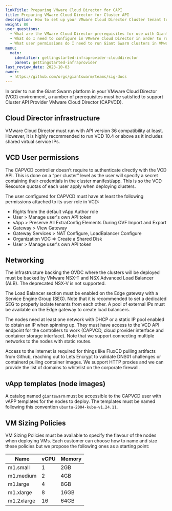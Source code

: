 ```yaml
---
linkTitle: Preparing VMware Cloud Director for CAPI
title: Preparing VMware Cloud Director for Cluster API
description: How to set up your VMware Cloud Director Cluster tenant to run Giant Swarm management clusters and workload clusters under your jurisdiction.
weight: 80
user_questions:
  - What are the VMware Cloud Director prerequisites for use with Giant Swarm?
  - What do I need to configure in VMware Cloud Director in order to run Giant Swarm clusters?
  - What user permissions do I need to run Giant Swarm clusters in VMware Cloud Director?
menu:
  main:
    identifier: gettingstarted-infraprovider-clouddirector
    parent: gettingstarted-infraprovider
last_review_date: 2023-10-03
owner:
  - https://github.com/orgs/giantswarm/teams/sig-docs
---
```

In order to run the Giant Swarm platform in your VMware Cloud Director (VCD) environment, a number of prerequisites must be satisfied to support Cluster API Provider VMware Cloud Director (CAPVCD).

## Cloud Director infrastructure

VMware Cloud Director must run with API version 36 compatibility at least. However, it is highly recommended to run VCD 10.4 or above as it includes shared virtual service IPs.

## VCD User permissions

The CAPVCD controller doesn’t require to authenticate directly with the VCD API. This is done on a “per cluster” level as the user will specify a secret containing their credentials in the cluster manifest/app. This is so the VCD Resource quotas of each user apply when deploying clusters.

The user configured for CAPVCD must have at least the following permissions attached to its user role in VCD:

* Rights from the default vApp Author role
* User > Manage user's own API token
* vApp > Preserve All ExtraConfig Elements During OVF Import and Export
* Gateway > View Gateway
* Gateway Services > NAT Configure, LoadBalancer Configure
* Organization VDC => Create a Shared Disk
* User > Manage user's own API token

## Networking

The infrastructure backing the OVDC where the clusters will be deployed must be backed by VMware NSX-T and NSX Advanced Load Balancer (ALB). The deprecated NSX-V is not supported.

The Load Balancer section must be enabled on the Edge gateway with a Service Engine Group (SEG). Note that it is recommended to set a dedicated SEG to properly isolate tenants from each other. A pool of external IPs must be available on the Edge gateway to create load balancers.

The nodes need at least one network with DHCP or a static IP pool enabled  to obtain an IP when spinning up. They must have access to the VCD API endpoint for the controllers to work (CAPVCD, cloud provider interface and container storage interface). Note that we support connecting multiple networks to the nodes with static routes.

Access to the internet is required for things like FluxCD pulling artifacts from Github, reaching out to Lets Encrypt to validate DNS01 challenges or containerd pulling container images. We support HTTP proxies and we can provide the list of domains to whitelist on the corporate firewall.

## vApp templates (node images)

A catalog named `giantswarm` must be accessible to the CAPVCD user with vAPP templates for the nodes to deploy. The templates must be named following this convention `ubuntu-2004-kube-v1.24.11`.

## VM Sizing Policies

VM Sizing Policies must be available to specify the flavour of the nodes when deploying VMs. Each customer can choose how to name and size these policies but we propose the following ones as a starting point:

| Name | vCPU | Memory |
|------|------|--------|
| m1.small | 1 | 2GB |
| m1.medium | 2 | 4GB |
| m1.large | 4 | 8GB |
| m1.xlarge | 8 | 16GB |
| m1.2xlarge | 16 | 64GB |
